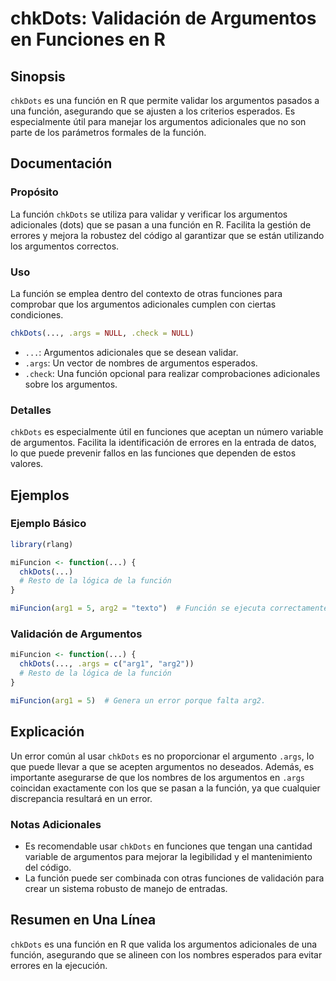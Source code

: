 <!--
Meta Description: # chkDots: Validación de Argumentos en Funciones en R ## Sinopsis `chkDots` es una función en R que permite validar los argumentos pasados a una funci...
Meta Keywords: que, argumentos, función, los, chkdots
-->

# chkDots: Validación de Argumentos en Funciones en R

## Sinopsis
`chkDots` es una función en R que permite validar los argumentos pasados a una función, asegurando que se ajusten a los criterios esperados. Es especialmente útil para manejar los argumentos adicionales que no son parte de los parámetros formales de la función.

## Documentación
### Propósito
La función `chkDots` se utiliza para validar y verificar los argumentos adicionales (dots) que se pasan a una función en R. Facilita la gestión de errores y mejora la robustez del código al garantizar que se están utilizando los argumentos correctos.

### Uso
La función se emplea dentro del contexto de otras funciones para comprobar que los argumentos adicionales cumplen con ciertas condiciones.

```R
chkDots(..., .args = NULL, .check = NULL)
```

- `...`: Argumentos adicionales que se desean validar.
- `.args`: Un vector de nombres de argumentos esperados.
- `.check`: Una función opcional para realizar comprobaciones adicionales sobre los argumentos.

### Detalles
`chkDots` es especialmente útil en funciones que aceptan un número variable de argumentos. Facilita la identificación de errores en la entrada de datos, lo que puede prevenir fallos en las funciones que dependen de estos valores.

## Ejemplos
### Ejemplo Básico
```R
library(rlang)

miFuncion <- function(...) {
  chkDots(...)
  # Resto de la lógica de la función
}

miFuncion(arg1 = 5, arg2 = "texto")  # Función se ejecuta correctamente.
```

### Validación de Argumentos
```R
miFuncion <- function(...) {
  chkDots(..., .args = c("arg1", "arg2"))
  # Resto de la lógica de la función
}

miFuncion(arg1 = 5)  # Genera un error porque falta arg2.
```

## Explicación
Un error común al usar `chkDots` es no proporcionar el argumento `.args`, lo que puede llevar a que se acepten argumentos no deseados. Además, es importante asegurarse de que los nombres de los argumentos en `.args` coincidan exactamente con los que se pasan a la función, ya que cualquier discrepancia resultará en un error.

### Notas Adicionales
- Es recomendable usar `chkDots` en funciones que tengan una cantidad variable de argumentos para mejorar la legibilidad y el mantenimiento del código.
- La función puede ser combinada con otras funciones de validación para crear un sistema robusto de manejo de entradas.

## Resumen en Una Línea
`chkDots` es una función en R que valida los argumentos adicionales de una función, asegurando que se alineen con los nombres esperados para evitar errores en la ejecución.
